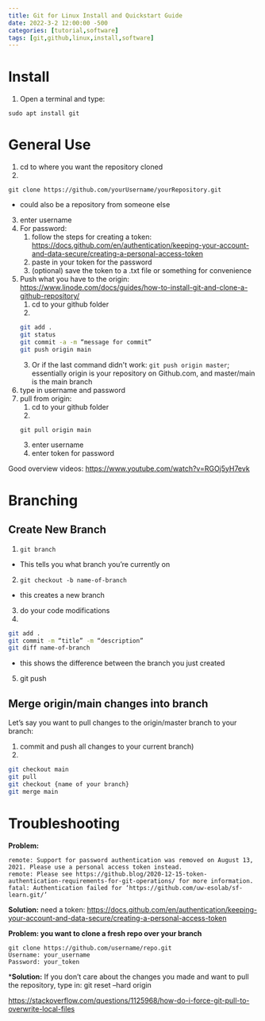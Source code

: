 ```yaml
---
title: Git for Linux Install and Quickstart Guide
date: 2022-3-2 12:00:00 -500
categories: [tutorial,software]
tags: [git,github,linux,install,software]
---
```

# Install
1. Open a terminal and type:
```
sudo apt install git
```
# General Use
1. cd to where you want the repository cloned
2. 
```
git clone https://github.com/yourUsername/yourRepository.git
```
- could also be a repository from someone else
3. enter username
4. For password:
    1. follow the steps for creating a token: <https://docs.github.com/en/authentication/keeping-your-account-and-data-secure/creating-a-personal-access-token>
    2. paste in your token for the password
    3. (optional) save the token to a .txt file or something for convenience
5. Push what you have to the origin: <https://www.linode.com/docs/guides/how-to-install-git-and-clone-a-github-repository/>
    1. cd to your github folder
    2. 
    ```bash
    git add .
    git status
    git commit -a -m “message for commit”
    git push origin main
    ```
    3. Or if the last command didn't work: `git push origin master`; essentially origin is your repository on Github.com, and master/main is the main branch
6. type in username and password
7. pull from origin:
    1. cd to your github folder
    2. 
    ```
    git pull origin main
    ```
    3. enter username
    4. enter token for password

Good overview videos: <https://www.youtube.com/watch?v=RGOj5yH7evk>

# Branching
## Create New Branch
1. `git branch`
- This tells you what branch you’re currently on
2. `git checkout -b name-of-branch`
- this creates a new branch
3. do your code modifications
4. 
```bash
git add .
git commit -m “title” -m “description”
git diff name-of-branch
```
- this shows the difference between the branch you just created
5. git push

## Merge origin/main changes into branch
Let’s say you want to pull changes to the origin/master branch to your branch:

1. commit and push all changes to your current branch)
2. 
```bash
git checkout main
git pull
git checkout {name of your branch}
git merge main
```

# Troubleshooting
**Problem:** 
```
remote: Support for password authentication was removed on August 13, 2021. Please use a personal access token instead.
remote: Please see https://github.blog/2020-12-15-token-authentication-requirements-for-git-operations/ for more information.
fatal: Authentication failed for ‘https://github.com/uw-esolab/sf-learn.git/’
```

**Solution:** need a token: <https://docs.github.com/en/authentication/keeping-your-account-and-data-secure/creating-a-personal-access-token>

**Problem: you want to clone a fresh repo over your branch**
```
git clone https://github.com/username/repo.git
Username: your_username
Password: your_token
```
***Solution:** If you don’t care about the changes you made and want to pull the repository, type in: git reset –hard origin

<https://stackoverflow.com/questions/1125968/how-do-i-force-git-pull-to-overwrite-local-files>
